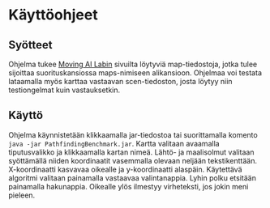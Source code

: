 # Käyttöohjeet

## Syötteet
Ohjelma tukee [Moving AI Labin](http://movingai.com/benchmarks/) sivuilta löytyviä map-tiedostoja, jotka tulee sijoittaa suorituskansiossa maps-nimiseen alikansioon. Ohjelmaa voi testata lataamalla myös karttaa vastaavan scen-tiedoston, josta löytyy niin testiongelmat kuin vastauksetkin.

## Käyttö
Ohjelma käynnistetään klikkaamalla jar-tiedostoa tai suorittamalla komento ``` java -jar PathfindingBenchmark.jar```. Kartta valitaan avaamalla tiputusvalikko ja klikkaamalla kartan nimeä. Lähtö- ja maalisolmut valitaan syöttämällä niiden koordinaatit vasemmalla olevaan neljään tekstikenttään. X-koordinaatti kasvavaa oikealle ja y-koordinaatti alaspäin. Käytettävä algoritmi valitaan painamalla vastaavaa valintanappia. Lyhin polku etsitään painamalla hakunappia. Oikealle ylös ilmestyy virheteksti, jos jokin meni pieleen.
